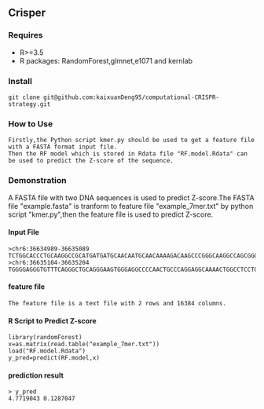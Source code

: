 ## Crisper
### Requires
- R>=3.5<br>
- R packages: RandomForest,glmnet,e1071 and kernlab<br>
### Install
```
git clone git@github.com:kaixuanDeng95/computational-CRISPR-strategy.git
```
### How to Use
```
Firstly,the Python script kmer.py should be used to get a feature file with a FASTA format input file.
Then the RF model which is stored in Rdata file "RF.model.Rdata" can be used to predict the Z-score of the sequence.
```
### Demonstration
A FASTA file with two DNA sequences is used to predict Z-score.The FASTA file "example.fasta" is tranform to feature file "example_7mer.txt" by python script "kmer.py",then the feature file is used to predict Z-score.
#### Input File
```
>chr6:36634989-36635089
TCTGGCACCCTGCAAGGCCGCATGATGATGCAACAATGCAACAAAAGACAAGCCCGGGCAAGGCCAGCGGGAGCTCTGCCGGCCAGAGTTGCTGATGCGA
>chr6:36635104-36635204
TGGGGAGGGTGTTTCAGGGCTGCAGGGAAGTGGGAGGCCCCAACTGCCCAGGAGGCAAAACTGGCCTCCTGCTCACTCAGCCATGAGCTTTTCTACCCCA
```
#### feature file
```
The feature file is a text file with 2 rows and 16384 columns.
```
#### R Script to Predict Z-score
```
library(randomForest)
x=as.matrix(read.table("example_7mer.txt"))
load("RF.model.Rdata")
y_pred=predict(RF.model,x)
```
#### prediction result
```
> y_pred
4.7719043 0.1287047
```
